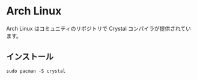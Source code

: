 # Arch Linux

Arch Linux はコミュニティのリポジトリで Crystal コンパイラが提供されています。

## インストール

```
sudo pacman -S crystal
```
